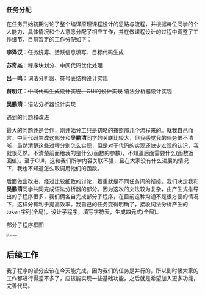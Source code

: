 ### 任务分配

在任务开始初期讨论了整个编译原理课程设计的思路与流程，并根据每位同学的个人能力、具体情况和个人意愿分配了相应工作，并在做课程设计的过程中调整了工作细节，目前暂定的工作分配如下：

**李泽汉**：任务统筹、活跃信息填写、目标代码生成

**苏奇焱**：程序块划分、中间代码优化处理

**吕一鸣**：词法分析器、符号表结构设计实现

**蒋明江**：~~中间代码生成设计实现、GUI的设计实现~~ 语法分析器设计实现

**吴鹏清**：语法分析器设计实现



遇到的问题和改进

最大的问题还是合作，刚开始分工只是初略的按照那几个流程来的。就我自己而言，中间代码生成这部分和**吴鹏清**同学的关联比较大，但我感觉我的任务恨不清晰，虽然清楚这些过程分别怎么实现，但是对于代码的实现还缺少宏观的认识，我就很茫然。不清楚前面给我的是什么(函数的参数)，不知道后面需要什么(函数返回值)。至于GUI，这和我们所学内容关联不强，且在大家没有什么进展的情况下，我也不知道怎么取调用他们的函数。

后面做出改进，经过比较细致的讨论，着重就是不同任务间的衔接。我们决定我和**吴鹏清**同学共同完成语法分析器的部分。因为这次的文法较为复杂，由产生式推导出的子程序很多，我们俩各自完成部分子程序，在目前这种沟通不是很方便的情况下，这样分有利于提高效率。我自己的任务变得明确了，接收词法分析产生的token序列(全局)，设计子程序，填写字符表，生成四元式(全局)。

部分子程序框图

<img src="http://cloud.geralt.cn/temp/IMG_20200703_081401.jpg" alt="avatar" style="zoom:50%;" />





## 后续工作

我子程序的部分应该在今天能完成，因为我们的任务是并行的，所以到时候大家的工作都进行得差不多了，应该能实现一些基础功能，之后就是希望加入更多功能，完善代码。